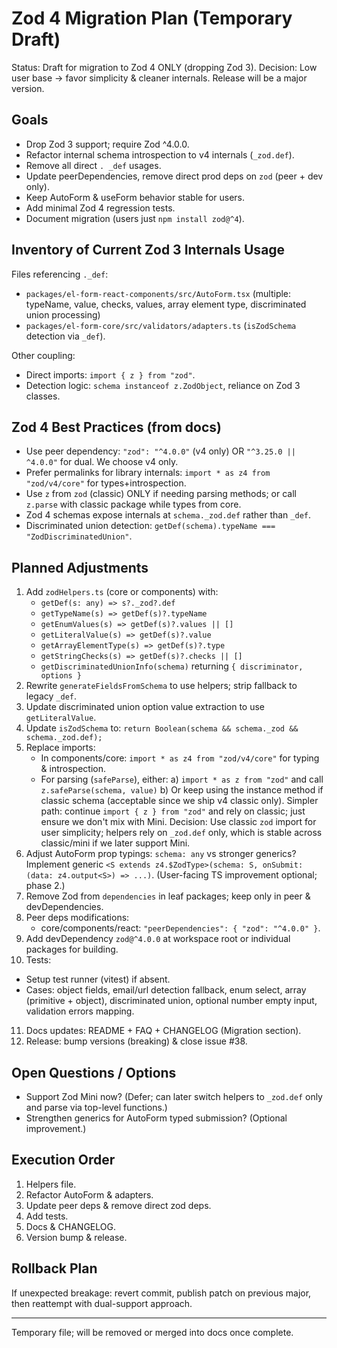 # Zod 4 Migration Plan (Temporary Draft)

Status: Draft for migration to Zod 4 ONLY (dropping Zod 3).
Decision: Low user base -> favor simplicity & cleaner internals. Release will be a major version.

## Goals

- Drop Zod 3 support; require Zod ^4.0.0.
- Refactor internal schema introspection to v4 internals (`_zod.def`).
- Remove all direct `. _def` usages.
- Update peerDependencies, remove direct prod deps on `zod` (peer + dev only).
- Keep AutoForm & useForm behavior stable for users.
- Add minimal Zod 4 regression tests.
- Document migration (users just `npm install zod@^4`).

## Inventory of Current Zod 3 Internals Usage

Files referencing `._def`:

- `packages/el-form-react-components/src/AutoForm.tsx` (multiple: typeName, value, checks, values, array element type, discriminated union processing)
- `packages/el-form-core/src/validators/adapters.ts` (`isZodSchema` detection via `_def`).

Other coupling:

- Direct imports: `import { z } from "zod"`.
- Detection logic: `schema instanceof z.ZodObject`, reliance on Zod 3 classes.

## Zod 4 Best Practices (from docs)

- Use peer dependency: `"zod": "^4.0.0"` (v4 only) OR `"^3.25.0 || ^4.0.0"` for dual. We choose v4 only.
- Prefer permalinks for library internals: `import * as z4 from "zod/v4/core"` for types+introspection.
- Use `z` from `zod` (classic) ONLY if needing parsing methods; or call `z.parse` with classic package while types from core.
- Zod 4 schemas expose internals at `schema._zod.def` rather than `_def`.
- Discriminated union detection: `getDef(schema).typeName === "ZodDiscriminatedUnion"`.

## Planned Adjustments

1. Add `zodHelpers.ts` (core or components) with:
   - `getDef(s: any) => s?._zod?.def`
   - `getTypeName(s) => getDef(s)?.typeName`
   - `getEnumValues(s) => getDef(s)?.values || []`
   - `getLiteralValue(s) => getDef(s)?.value`
   - `getArrayElementType(s) => getDef(s)?.type`
   - `getStringChecks(s) => getDef(s)?.checks || []`
   - `getDiscriminatedUnionInfo(schema)` returning `{ discriminator, options }`
2. Rewrite `generateFieldsFromSchema` to use helpers; strip fallback to legacy `_def`.
3. Update discriminated union option value extraction to use `getLiteralValue`.
4. Update `isZodSchema` to: `return Boolean(schema && schema._zod && schema._zod.def);`
5. Replace imports:
   - In components/core: `import * as z4 from "zod/v4/core"` for typing & introspection.
   - For parsing (`safeParse`), either:
     a) `import * as z from "zod"` and call `z.safeParse(schema, value)`
     b) Or keep using the instance method if classic schema (acceptable since we ship v4 classic only). Simpler path: continue `import { z } from "zod"` and rely on classic; just ensure we don't mix with Mini.
     Decision: Use classic `zod` import for user simplicity; helpers rely on `_zod.def` only, which is stable across classic/mini if we later support Mini.
6. Adjust AutoForm prop typings: `schema: any` vs stronger generics? Implement generic `<S extends z4.$ZodType>(schema: S, onSubmit: (data: z4.output<S>) => ...)`. (User-facing TS improvement optional; phase 2.)
7. Remove Zod from `dependencies` in leaf packages; keep only in peer & devDependencies.
8. Peer deps modifications:
   - core/components/react: `"peerDependencies": { "zod": "^4.0.0" }`.
9. Add devDependency `zod@^4.0.0` at workspace root or individual packages for building.
10. Tests:

- Setup test runner (vitest) if absent.
- Cases: object fields, email/url detection fallback, enum select, array (primitive + object), discriminated union, optional number empty input, validation errors mapping.

11. Docs updates: README + FAQ + CHANGELOG (Migration section).
12. Release: bump versions (breaking) & close issue #38.

## Open Questions / Options

- Support Zod Mini now? (Defer; can later switch helpers to `_zod.def` only and parse via top-level functions.)
- Strengthen generics for AutoForm typed submission? (Optional improvement.)

## Execution Order

1. Helpers file.
2. Refactor AutoForm & adapters.
3. Update peer deps & remove direct zod deps.
4. Add tests.
5. Docs & CHANGELOG.
6. Version bump & release.

## Rollback Plan

If unexpected breakage: revert commit, publish patch on previous major, then reattempt with dual-support approach.

---

Temporary file; will be removed or merged into docs once complete.
